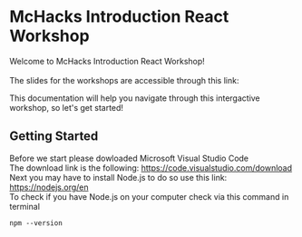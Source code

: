 # McHacks Introduction React Workshop
Welcome to McHacks Introduction React Workshop! <br/>
<br/>
The slides for the workshops are accessible through this link: <br/>

This documentation will help you navigate through this intergactive workshop, so let's get started! <br/>

## Getting Started 
Before we start please dowloaded Microsoft Visual Studio Code <br/>
The download link is the following: https://code.visualstudio.com/download <br/>
Next you may have to install Node.js to do so use this link: https://nodejs.org/en <br/>
To check if you have Node.js on your computer check via this command in terminal
```
npm --version
```
